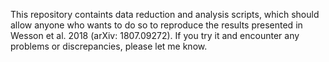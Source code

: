 This repository containts data reduction and analysis scripts, which should allow anyone who wants to do so to reproduce the results presented in Wesson et al. 2018 (arXiv: 1807.09272). If you try it and encounter any problems or discrepancies, please let me know.
